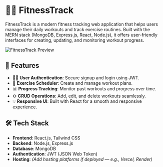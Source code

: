 # 🏋️‍♂️ FitnessTrack

FitnessTrack is a modern fitness tracking web application that helps users manage their daily workouts and track exercise routines. Built with the MERN stack (MongoDB, Express.js, React, Node.js), it offers user-friendly interfaces for creating, updating, and monitoring workout progress.

![FitnessTrack Preview](https://github.com/rishavchanda/FItnessTrack/raw/main/preview.png)

## 🚀 Features

- 🧑‍💻 **User Authentication**: Secure signup and login using JWT.
- 📅 **Exercise Scheduler**: Create and manage workout plans.
- 📊 **Progress Tracking**: Monitor past workouts and progress over time.
- ⚙️ **CRUD Operations**: Add, edit, and delete workouts seamlessly.
- 💡 **Responsive UI**: Built with React for a smooth and responsive experience.

## 🛠️ Tech Stack

- **Frontend**: React.js, Tailwind CSS
- **Backend**: Node.js, Express.js
- **Database**: MongoDB
- **Authentication**: JWT (JSON Web Token)
- **Hosting**: *(Add hosting platforms if deployed — e.g., Vercel, Render)*
